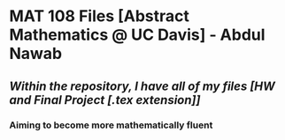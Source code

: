 # MAT 108 Files [Abstract Mathematics @ UC Davis] - Abdul Nawab
## *Within the repository, I have all of my files [HW and Final Project [.tex extension]]*
### Aiming to become more mathematically fluent
